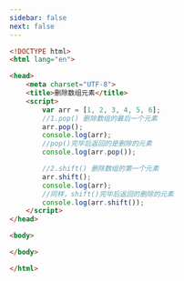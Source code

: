 ```yaml
---
sidebar: false
next: false
---
```

<BlogInfo/>






```html
<!DOCTYPE html>
<html lang="en">

<head>
    <meta charset="UTF-8">
    <title>删除数组元素</title>
    <script>
        var arr = [1, 2, 3, 4, 5, 6];
        //1.pop() 删除数组的最后一个元素
        arr.pop();
        console.log(arr);
        //pop()完毕后返回的是删除的元素
        console.log(arr.pop());

        //2.shift() 删除数组的第一个元素
        arr.shift();
        console.log(arr);
        //同样，shift()完毕后返回的删除的元素
        console.log(arr.shift());
    </script>
</head>

<body>

</body>

</html>
```






<ActionBox />
        
<style>#top-box {margin-top:0.5rem!important;}</style>